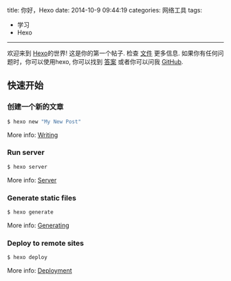 title: 你好，Hexo
date: 2014-10-9 09:44:19
categories: 网络工具
tags: 
  - 学习
  - Hexo
---
欢迎来到 [Hexo](http://hexo.io/)的世界! 这是你的第一个帖子. 检查 [文件](http://hexo.io/docs/) 更多信息. 如果你有任何问题时，你可以使用hexo, 你可以找到 [答案](http://hexo.io/docs/troubleshooting.html) 或者你可以问我 [GitHub](https://github.com/hexojs/hexo/issues).

## 快速开始

### 创建一个新的文章

``` bash
$ hexo new "My New Post"
```

More info: [Writing](http://hexo.io/docs/writing.html)

### Run server

``` bash
$ hexo server
```

<!--more-->

More info: [Server](http://hexo.io/docs/server.html)

### Generate static files

``` bash
$ hexo generate
```

More info: [Generating](http://hexo.io/docs/generating.html)

### Deploy to remote sites

``` bash
$ hexo deploy
```

More info: [Deployment](http://hexo.io/docs/deployment.html)